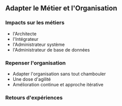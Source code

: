 ## Adapter le Métier et l'Organisation

### Impacts sur les métiers

-   l'Architecte
-   l'Intégrateur
-   l'Administrateur système
-   l'Administrateur de base de données

### Repenser l'organisation

-   Adapter l'organisation sans tout chambouler
-   Une dose d'agilité
-   Amélioration continue et approche itérative 

### Retours d'expériences

